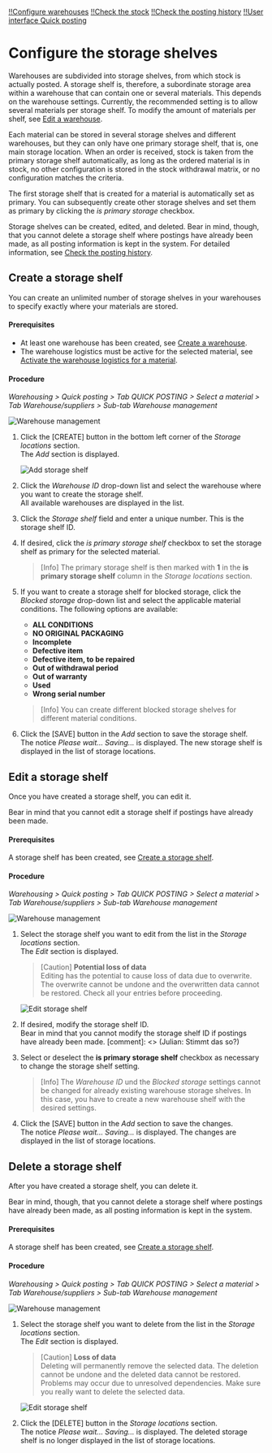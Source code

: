 [!!Configure warehouses](./02_ConfigureWarehouses.md)
[!!Check the stock](../Operation/02_ManageStock.md)
[!!Check the posting history](../Operation/03_CheckPostingHistory.md)
[!!User interface Quick posting](../UserInterface/01a_QuickPosting.md)


# Configure the storage shelves 

Warehouses are subdivided into storage shelves, from which stock is actually posted. A storage shelf is, therefore, a subordinate storage area within a warehouse that can contain one or several materials. This depends on the warehouse settings. Currently, the recommended setting is to allow several materials per storage shelf. To modify the amount of materials per shelf, see [Edit a warehouse](./02_ConfigureWarehouses.md#edit-a-warehouse). 

Each material can be stored in several storage shelves and different warehouses, but they can only have one primary storage shelf, that is, one main storage location. When an order is received, stock is taken from the primary storage shelf automatically, as long as the ordered material is in stock, no other configuration is stored in the stock withdrawal matrix, or no configuration matches the criteria.

The first storage shelf that is created for a material is automatically set as primary. You can subsequently create other storage shelves and set them as primary by clicking the *is primary storage* checkbox. 

Storage shelves can be created, edited, and deleted. Bear in mind, though, that you cannot delete a storage shelf where postings have already been made, as all posting information is kept in the system. For detailed information, see [Check the posting history](../Operation/03_CheckPostingHistory.md).



## Create a storage shelf

You can create an unlimited number of storage shelves in your warehouses to specify exactly where your materials are stored.

#### Prerequisites

- At least one warehouse has been created, see [Create a warehouse](./02_ConfigureWarehouses.md#create-a-warehouse).
- The warehouse logistics must be active for the selected material, see [Activate the warehouse logistics for a material](./06_ActivateWarehouseLogistics.md).

#### Procedure

*Warehousing > Quick posting > Tab QUICK POSTING > Select a material > Tab Warehouse/suppliers > Sub-tab Warehouse management*

![Warehouse management](../../Assets/Screenshots/RetailSuiteWarehousing/QuickBooking/WarehouseSuppliers/WarehouseManagement/WarehouseManagement.png "[Warehouse management]")

1. Click the [CREATE] button in the bottom left corner of the *Storage locations* section.  
    The *Add* section is displayed.

    ![Add storage shelf](../../Assets/Screenshots/RetailSuiteWarehousing/QuickBooking/WarehouseSuppliers/WarehouseManagement/AddStorageShelf.png "[Add storage shelf]")

2. Click the *Warehouse ID* drop-down list and select the warehouse where you want to create the storage shelf.  
    All available warehouses are displayed in the list.

3. Click the *Storage shelf* field and enter a unique number. This is the storage shelf ID.  

4. If desired, click the *is primary storage shelf* checkbox to set the storage shelf as primary for the selected material.  

    > [Info] The primary storage shelf is then marked with **1** in the **is primary storage shelf** column in the *Storage locations* section.  

5. If you want to create a storage shelf for blocked storage, click the *Blocked storage* drop-down list and select the applicable material conditions. The following options are available:  
    - **ALL CONDITIONS**  
    - **NO ORIGINAL PACKAGING**  
    - **Incomplete**
    - **Defective item**
    - **Defective item, to be repaired**
    - **Out of withdrawal period**
    - **Out of warranty**
    - **Used**
    - **Wrong serial number**

    > [Info] You can create different blocked storage shelves for different material conditions. 
    
6. Click the [SAVE] button in the *Add* section to save the storage shelf.  
    The notice *Please wait... Saving...* is displayed. The new storage shelf is displayed in the list of storage locations. 



## Edit a storage shelf

Once you have created a storage shelf, you can edit it. 

Bear in mind that you cannot edit a storage shelf if postings have already been made.

#### Prerequisites

A storage shelf has been created, see [Create a storage shelf](#create-a-storage-shelf).

#### Procedure

*Warehousing > Quick posting > Tab QUICK POSTING > Select a material > Tab Warehouse/suppliers > Sub-tab Warehouse management*

![Warehouse management](../../Assets/Screenshots/RetailSuiteWarehousing/QuickBooking/WarehouseSuppliers/WarehouseManagement/WarehouseManagement.png "[Warehouse management]")

1. Select the storage shelf you want to edit from the list in the *Storage locations* section.  
    The *Edit* section is displayed.  

    > [Caution] **Potential loss of data**   
    Editing has the potential to cause loss of data due to overwrite. The overwrite cannot be undone and the overwritten data cannot be restored. Check all your entries before proceeding.

    ![Edit storage shelf](../../Assets/Screenshots/RetailSuiteWarehousing/QuickBooking/WarehouseSuppliers/WarehouseManagement/EditStorageShelf.png "[Edit storage shelf]")  

2. If desired, modify the storage shelf ID.  
    Bear in mind that you cannot modify the storage shelf ID if postings have already been made.
[comment]: <> (Julian: Stimmt das so?)

3. Select or deselect the **is primary storage shelf** checkbox as necessary to change the storage shelf setting. 
    
    > [Info] The *Warehouse ID* und the *Blocked storage* settings cannot be changed for already existing warehouse storage shelves. In this case, you have to create a new warehouse shelf with the desired settings.   

4. Click the [SAVE] button in the *Add* section to save the changes.  
    The notice *Please wait... Saving...* is displayed. The changes are displayed in the list of storage locations. 



## Delete a storage shelf

After you have created a storage shelf, you can delete it.  

Bear in mind, though, that you cannot delete a storage shelf where postings have already been made, as all posting information is kept in the system.

#### Prerequisites

A storage shelf has been created, see [Create a storage shelf](#create-a-storage-shelf).

#### Procedure

*Warehousing > Quick posting > Tab QUICK POSTING > Select a material > Tab Warehouse/suppliers > Sub-tab Warehouse management*

![Warehouse management](../../Assets/Screenshots/RetailSuiteWarehousing/QuickBooking/WarehouseSuppliers/WarehouseManagement/WarehouseManagement.png "[Warehouse management]")

1. Select the storage shelf you want to delete from the list in the *Storage locations* section.  
    The *Edit* section is displayed.  

    > [Caution] **Loss of data**  
    Deleting will permanently remove the selected data. The deletion cannot be undone and the deleted data cannot be restored. Problems may occur due to unresolved dependencies. Make sure you really want to delete the selected data.

    ![Edit storage shelf](../../Assets/Screenshots/RetailSuiteWarehousing/QuickBooking/WarehouseSuppliers/WarehouseManagement/EditStorageShelf.png "[Edit storage shelf]")

2. Click the [DELETE] button in the *Storage locations* section.  
    The notice *Please wait... Saving...* is displayed. The deleted storage shelf is no longer displayed in the list of storage locations.  





